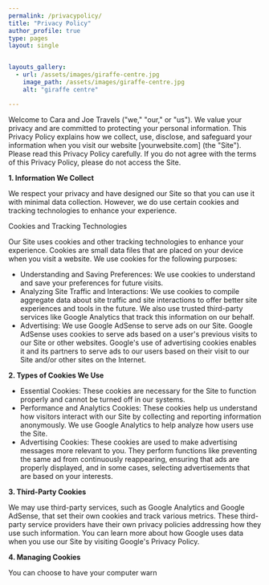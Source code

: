```yaml
---
permalink: /privacypolicy/
title: "Privacy Policy"
author_profile: true
type: pages
layout: single


layouts_gallery:
  - url: /assets/images/giraffe-centre.jpg
    image_path: /assets/images/giraffe-centre.jpg
    alt: "giraffe centre"

---
```


Welcome to Cara and Joe Travels ("we," "our," or "us"). We value your privacy and are committed to protecting your personal information. This Privacy Policy explains how we collect, use, disclose, and safeguard your information when you visit our website [yourwebsite.com] (the "Site"). Please read this Privacy Policy carefully. If you do not agree with the terms of this Privacy Policy, please do not access the Site.

**1. Information We Collect**

We respect your privacy and have designed our Site so that you can use it with minimal data collection. However, we do use certain cookies and tracking technologies to enhance your experience.

Cookies and Tracking Technologies

Our Site uses cookies and other tracking technologies to enhance your experience. Cookies are small data files that are placed on your device when you visit a website. We use cookies for the following purposes:

- Understanding and Saving Preferences: We use cookies to understand and save your preferences for future visits.
- Analyzing Site Traffic and Interactions: We use cookies to compile aggregate data about site traffic and site interactions to offer better site experiences and tools in the future. We also use trusted third-party services like Google Analytics that track this information on our behalf.
- Advertising: We use Google AdSense to serve ads on our Site. Google AdSense uses cookies to serve ads based on a user's previous visits to our Site or other websites. Google's use of advertising cookies enables it and its partners to serve ads to our users based on their visit to our Site and/or other sites on the Internet.

**2. Types of Cookies We Use**

- Essential Cookies: These cookies are necessary for the Site to function properly and cannot be turned off in our systems.
- Performance and Analytics Cookies: These cookies help us understand how visitors interact with our Site by collecting and reporting information anonymously. We use Google Analytics to help analyze how users use the Site.
- Advertising Cookies: These cookies are used to make advertising messages more relevant to you. They perform functions like preventing the same ad from continuously reappearing, ensuring that ads are properly displayed, and in some cases, selecting advertisements that are based on your interests.

**3. Third-Party Cookies**

We may use third-party services, such as Google Analytics and Google AdSense, that set their own cookies and track various metrics. These third-party service providers have their own privacy policies addressing how they use such information. You can learn more about how Google uses data when you use our Site by visiting Google's Privacy Policy.

**4. Managing Cookies**

You can choose to have your computer warn